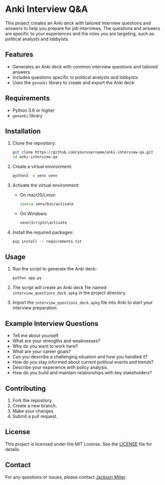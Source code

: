 # Anki Interview Q&A

This project creates an Anki deck with tailored interview questions and answers to help you prepare for job interviews. The questions and answers are specific to your experiences and the roles you are targeting, such as political analysts and lobbyists.

## Features

- Generates an Anki deck with common interview questions and tailored answers
- Includes questions specific to political analysts and lobbyists
- Uses the `genanki` library to create and export the Anki deck

## Requirements

- Python 3.6 or higher
- `genanki` library

## Installation

1. Clone the repository:

    ```sh
    git clone https://github.com/yourusername/anki-interview-qa.git
    cd anki-interview-qa
    ```

2. Create a virtual environment:

    ```sh
    python3 -m venv venv
    ```

3. Activate the virtual environment:

    - On macOS/Linux:

      ```sh
      source venv/bin/activate
      ```

    - On Windows:

      ```sh
      venv\Scripts\activate
      ```

4. Install the required packages:

    ```sh
    pip install -r requirements.txt
    ```

## Usage

1. Run the script to generate the Anki deck:

    ```sh
    python app.py
    ```

2. The script will create an Anki deck file named `interview_questions_deck.apkg` in the project directory.

3. Import the `interview_questions_deck.apkg` file into Anki to start your interview preparation.

## Example Interview Questions

- Tell me about yourself.
- What are your strengths and weaknesses?
- Why do you want to work here?
- What are your career goals?
- Can you describe a challenging situation and how you handled it?
- How do you stay informed about current political events and trends?
- Describe your experience with policy analysis.
- How do you build and maintain relationships with key stakeholders?

## Contributing

1. Fork the repository.
2. Create a new branch.
3. Make your changes.
4. Submit a pull request.

## License

This project is licensed under the MIT License. See the [LICENSE](LICENSE) file for details.

## Contact

For any questions or issues, please contact [Jackson Miller](mailto:jackson@civitas.ltd).
